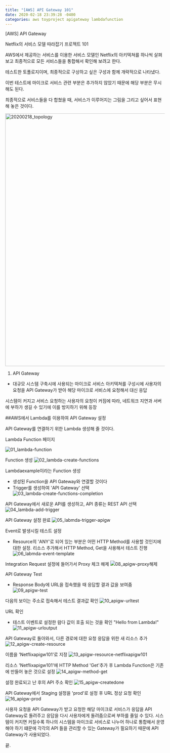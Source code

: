 ```yaml
---
title: "[AWS] API Gateway 101"
date: 2020-02-18 23:39:28 -0400
categories: aws toyproject apigateway lambdafunction
---
```


[AWS] API Gateway

Netflix의 서비스 모델 따라잡기 프로젝트 101

AWS에서 제공하는 서비스를 이용한 서비스 모델인 Netflix의 아키텍쳐를 하나씩 살펴보고
최종적으로 모든 서비스들을 통합해서 확인해 보려고 한다.

테스트한 토폴로지이며, 최종적으로 구상하고 싶은 구성과 함께 개략적으로 나타냈다.

이번 테스트에 마이크로 서비스 관련 부분은 추가하지 않았기 때문에 해당 부분은 무시해도 된다.

최종적으로 서비스들을 다 합쳤을 때, 서비스가 이루어지는 그림을 그리고 싶어서 표현해 놓은 것이다.

<img width="799" alt="20200218_topology" src="https://user-images.githubusercontent.com/61104317/74769033-f8d90680-52cc-11ea-81e9-b40ac36e24a1.png">



1. API Gateway
  - 대규모 시스템 구축시에 사용되는 마이크로 서비스 아키텍쳐를 구성시에
  사용자의 요청을 API Gateway가 받아 해당 마이크로 서비스에 요청해서 대신 응답


시스템이 커지고 서비스 요청하는 사용자의 요청이 커짐에 따라, 네트워크 지연과 서버에 부하가 생길 수 있기에 이를 방지하기 위해 등장


##AWS에서 Lambda를 이용하여 API Gateway 설정

API Gateway를 연결하기 위한 Lambda 생성해 줄 것이다.

Lambda Function 페이지

![01_lambda-function](https://user-images.githubusercontent.com/61104317/74764285-c5927980-52c4-11ea-8e27-bcf1266972ff.png)

Function 생성
![02_lambda-create-functions](https://user-images.githubusercontent.com/61104317/74764287-c75c3d00-52c4-11ea-97b1-0dafd9d6d4cf.png)

Lambdaexample이라는 Function 생성
- 생성된 Function을 API Gateway와 연결할 것이다
- Trigger를 생성하여 'API Gateway' 선택
![03_lambda-create-functions-completion](https://user-images.githubusercontent.com/61104317/74764289-ca572d80-52c4-11ea-9ec4-d78d1c85d584.png)

API Gateway에서 새로운 API를 생성하고, API 종류는 REST API 선택
![04_lambda-add-trigger](https://user-images.githubusercontent.com/61104317/74764291-cc20f100-52c4-11ea-83d4-3702965b1736.png)

API Gateway 설정 완료
![05_labmda-trigger-apigw](https://user-images.githubusercontent.com/61104317/74764298-cdeab480-52c4-11ea-9803-58577105a3fb.png)

Event로 발생시킬 테스트 설정
- Resource의 'ANY'로 되어 있는 부분은 어떤 HTTP Method를 사용할 것인지에 대한 설정. 리소스 추가해서 HTTP Method, Get을 사용해서 테스트 진행
![06_labmda-event-template](https://user-images.githubusercontent.com/61104317/74764307-d04d0e80-52c4-11ea-923c-3b15f6fdc73b.png)

Integration Request 설정에 들어가서 Proxy 체크 해제
![08_apigw-proxy해제](https://user-images.githubusercontent.com/61104317/74764320-d6db8600-52c4-11ea-8e65-daa6f0d44368.png)

API Gateway Test
- Response Body에 URL을 접속했을 때 응답할 결과 값을 보여줌
![09_apigw-test](https://user-images.githubusercontent.com/61104317/74764324-d9d67680-52c4-11ea-9d0d-295413ea9bfa.png)

다음의 보이는 주소로 접속해서 테스트 결과값 확인
![10_apigw-urltest](https://user-images.githubusercontent.com/61104317/74764338-dd69fd80-52c4-11ea-9a9e-07c26e06cad9.png)

URL 확인
- 테스트 이벤트로 설정한 람다 값이 호출 되는 것을 확인 "Hello from Lambda!"
![11_apigw-urloutput](https://user-images.githubusercontent.com/61104317/74764340-df33c100-52c4-11ea-8cb7-05e2c521473a.png)

API Gateway로 돌아와서, 다른 경로에 대한 요청 응답을 위한 새 리소스 추가
![12_apigw-create-resource](https://user-images.githubusercontent.com/61104317/74764345-e0fd8480-52c4-11ea-8d0c-733a6d013c09.png)

이름을 'Netflixapigw101'로 지정
![13_apigw-resource-netflixapigw101](https://user-images.githubusercontent.com/61104317/74764349-e2c74800-52c4-11ea-88eb-0c9fb2ed5b2b.png)

리소스 'Netflixapigw101'에 HTTP Method 'Get'추가 후 Lambda Function은 기존에 만들어 놓은 것으로 설정
![14_apigw-method-get](https://user-images.githubusercontent.com/61104317/74764362-e8bd2900-52c4-11ea-9fe8-78f22e02a168.png)

설정 완료되고 난 후의 API 주소 확인
![15_apigw-createdone](https://user-images.githubusercontent.com/61104317/74764368-ea86ec80-52c4-11ea-8ca9-e2890548e430.png)

API Gateway에서 Staging 설정을 'prod'로 설정 후 URL 정상 요청 확인
![16_apigw-prod](https://user-images.githubusercontent.com/61104317/74764373-ec50b000-52c4-11ea-879d-fbd3faefd645.png)


사용자 요청을 API Gateway가 받고 요청한 해당 마이크로 서비스가 응답을 API Gateway로 돌려주고
응답을 다시 사용자에게 돌려줌으로써 부하를 줄일 수 있다.
시스템이 커지면 커질수록 하나의 시스템을 마이크로 서비스로 나누어 하나로 통합해서 운영해야 하기 떄문에
각각의 API 들을 관리할 수 있는 Gateway가 필요하기 때문에 API Gateway가 사용되었다.


끝.
